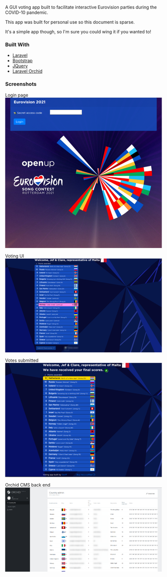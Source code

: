 A GUI voting app built to facilitate interactive Eurovision parties during the COVID-10 pandemic.

This app was built for personal use so this document is sparse.

It's a simple app though, so I'm sure you could wing it if you wanted to!

### Built With

* [Laravel](https://laravel.com)
* [Bootstrap](https://getbootstrap.com)
* [JQuery](https://jquery.com)
* [Laravel Orchid](https://orchid.software/en/)

### Screenshots
Login page
![product-screenshot-1][product-screenshot-1]

Voting UI
![product-screenshot-2][product-screenshot-2]

Votes submitted
![product-screenshot-3][product-screenshot-3]

Orchid CMS back end
![product-screenshot-4][product-screenshot-4]

[product-screenshot-1]: readme_images/1_eurovision-app-login-page.png
[product-screenshot-2]: readme_images/2_eurovision-app-voting-in-progress.png
[product-screenshot-3]: readme_images/3_eurovision-app-voting-complete.png
[product-screenshot-4]: readme_images/4_eurovision-app-back-end.png
